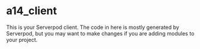 # a14_client

This is your Serverpod client. The code in here is mostly generated by
Serverpod, but you may want to make changes if you are adding modules to your
project.
